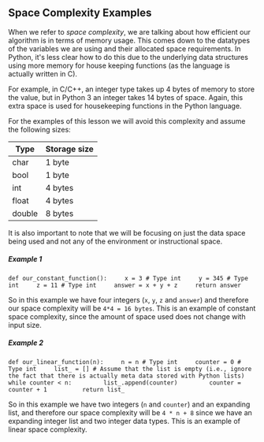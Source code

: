 ## Space Complexity Examples

When we refer to _space complexity_, we are talking about how efficient our algorithm is in terms of memory usage. This comes down to the datatypes of the variables we are using and their allocated space requirements. In Python, it's less clear how to do this due to the underlying data structures using more memory for house keeping functions (as the language is actually written in C).

For example, in C/C++, an integer type takes up 4 bytes of memory to store the value, but in Python 3 an integer takes 14 bytes of space. Again, this extra space is used for housekeeping functions in the Python language.

For the examples of this lesson we will avoid this complexity and assume the following sizes:

|Type|Storage size|
|---|---|
|char|1 byte|
|bool|1 byte|
|int|4 bytes|
|float|4 bytes|
|double|8 bytes|

It is also important to note that we will be focusing on just the data space being used and not any of the environment or instructional space.

##### Example 1

`def our_constant_function():     x = 3 # Type int     y = 345 # Type int     z = 11 # Type int     answer = x + y + z     return answer`

So in this example we have four integers (`x`, `y`, `z` and `answer`) and therefore our space complexity will be `4*4 = 16 bytes`. This is an example of constant space complexity, since the amount of space used does not change with input size.

##### Example 2

`def our_linear_function(n):     n = n # Type int     counter = 0 # Type int     list_ = [] # Assume that the list is empty (i.e., ignore the fact that there is actually meta data stored with Python lists)     while counter < n:         list_.append(counter)         counter = counter + 1          return list_`

So in this example we have two integers (`n` and `counter`) and an expanding list, and therefore our space complexity will be `4 * n + 8` since we have an expanding integer list and two integer data types. This is an example of linear space complexity.